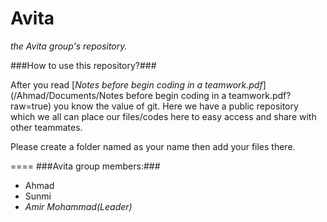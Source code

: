 Avita
=====
*the Avita group's repository.*

###How to use this repository?###

After you read [_Notes before begin coding in a teamwork.pdf_](/Ahmad/Documents/Notes before begin coding in a teamwork.pdf?raw=true) you know the value of git. Here we have a public repository which we all can place our files/codes here to easy access and share with other teammates.

Please create a folder named as your name then add your files there.


====
###Avita group members:###

- Ahmad
- Sunmi
- *Amir Mohammad(Leader)*
